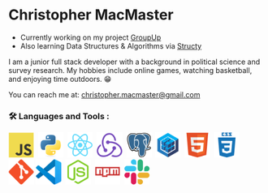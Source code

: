 # Christopher MacMaster 

* Currently working on my project [GroupUp](https://github.com/Chris-MacMaster/GroupUp)
* Also learning Data Structures & Algorithms via [Structy](https://www.structy.net/)

I am a junior full stack developer with a background in political science and survey research. My hobbies include online games, watching basketball, and enjoying time outdoors. 😁 

You can reach me at: [christopher.macmaster@gmail.com](mailto:christopher.macmaster@gmail.com)


### :hammer_and_wrench: Languages and Tools :
<div>
  <img src="https://github.com/devicons/devicon/blob/master/icons/javascript/javascript-original.svg" title="JavaScript" alt="JavaScript" width="50" height="50"/>&nbsp;
  <img src="https://github.com/devicons/devicon/blob/master/icons/python/python-original.svg" title="Python" alt="Python" width="50" height="50"/>&nbsp;
  <img src="https://github.com/devicons/devicon/blob/master/icons/react/react-original.svg" title="React" alt="React" width="50" height="50"/>&nbsp;
  <img src="https://github.com/devicons/devicon/blob/master/icons/redux/redux-original.svg" title="Redux" alt="Redux " width="50" height="50"/>&nbsp;
  <img src="https://github.com/devicons/devicon/blob/master/icons/postgresql/postgresql-original.svg" title="Postgresql" alt="Postgresql" width="50" height="50"/>&nbsp;
  <img src="https://github.com/devicons/devicon/blob/master/icons/sequelize/sequelize-original.svg"  title="Sequelize" alt="Sequelize" width="50" height="50"/>&nbsp;
  <img src="https://github.com/devicons/devicon/blob/master/icons/html5/html5-original.svg" title="HTML5" alt="HTML" width="50" height="50"/>&nbsp;
  <img src="https://github.com/devicons/devicon/blob/master/icons/css3/css3-plain-wordmark.svg"  title="CSS3" alt="CSS" width="50" height="50"/>&nbsp;
  <img src="https://github.com/devicons/devicon/blob/master/icons/git/git-original.svg" title="Git" **alt="Git" width="50" height="50"/>
  <img src="https://github.com/devicons/devicon/blob/master/icons/vscode/vscode-original.svg"  title="vscode" alt="vscode" width="50" height="50"/>&nbsp;
  <img src="https://github.com/devicons/devicon/blob/master/icons/nodejs/nodejs-original.svg"  title="nodejs" alt="nodejs" width="50" height="50"/>&nbsp;
  <img src="https://github.com/devicons/devicon/blob/master/icons/npm/npm-original-wordmark.svg"  title="npm" alt="npm" width="50" height="50"/>&nbsp;
  <img src="https://github.com/devicons/devicon/blob/master/icons/slack/slack-original.svg"  title="Slack" alt="Slack" width="50" height="50"/>&nbsp;  
</div>
